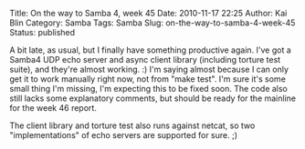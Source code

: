 Title: On the way to Samba 4, week 45
Date: 2010-11-17 22:25
Author: Kai Blin
Category: Samba
Tags: Samba
Slug: on-the-way-to-samba-4-week-45
Status: published

A bit late, as usual, but I finally have something productive again.
I've got a Samba4 UDP echo server and async client library (including
torture test suite), and they're almost working. :)
I'm saying almost because I can only get it to work manually right now,
not from "make test". I'm sure it's some small thing I'm missing, I'm
expecting this to be fixed soon.
The code also still lacks some explanatory comments, but should be ready
for the mainline for the week 46 report.

The client library and torture test also runs against netcat, so two
"implementations" of echo servers are supported for sure. ;)
